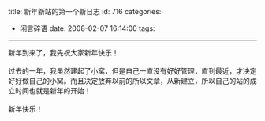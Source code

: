 title: 新年新站的第一个新日志
id: 716
categories:
  - 闲言碎语
date: 2008-02-07 16:14:00
tags:
---

新年到来了，我先祝大家新年快乐！
</br>
</br>过去的一年，我虽然建起了小窝，但是自己一直没有好好管理，直到最近，才决定好好做自己的小窝。而且决定放弃以前的所以文章，从新建立，所以自己的站的成立时间也就是新年的开始！
</br>
</br>新年快乐！